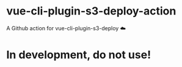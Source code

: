 # vue-cli-plugin-s3-deploy-action
A Github action for vue-cli-plugin-s3-deploy ☁️

# In development, do not use!

